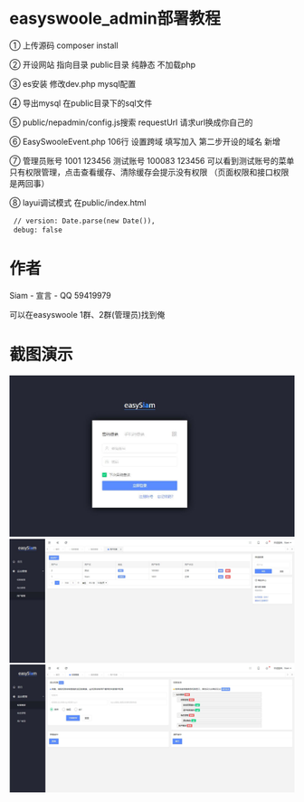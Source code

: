 # easyswoole_admin部署教程

① 上传源码  composer install 

② 开设网站  指向目录 public目录 纯静态 不加载php

③ es安装 修改dev.php mysql配置  

④ 导出mysql  在public目录下的sql文件

⑤ public/nepadmin/config.js搜索 requestUrl  请求url换成你自己的

⑥ EasySwooleEvent.php  106行 设置跨域  填写加入 第二步开设的域名  新增

⑦ 管理员账号 1001 123456   测试账号 100083 123456   可以看到测试账号的菜单只有权限管理，点击查看缓存、清除缓存会提示没有权限  （页面权限和接口权限是两回事）

⑧ layui调试模式  在public/index.html 
```
 // version: Date.parse(new Date()),
 debug: false
 ```

# 作者

Siam - 宣言 - QQ 59419979

可以在easyswoole 1群、2群(管理员)找到俺

# 截图演示

![Image text](./public/temimg/easysiam.jpg)
![Image text](./public/temimg/easysiam2.jpg)
![Image text](./public/temimg/easysiam3.jpg)